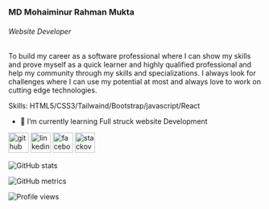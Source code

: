 ### MD Mohaiminur Rahman Mukta
###### Website Developer

To build my career as a software professional where I can show my skills and prove myself as a quick learner and highly qualified professional and help my community through my skills and specializations. I always look for challenges where I can use my potential at most and always love to work on cutting edge technologies.

Skills: HTML5/CSS3/Tailwaind/Bootstrap/javascript/React

- 🌱 I’m currently learning Full struck website Development 


[<img src='https://cdn.jsdelivr.net/npm/simple-icons@3.0.1/icons/github.svg' alt='github' height='40'>](https://github.com/DeveloperMMR)  [<img src='https://cdn.jsdelivr.net/npm/simple-icons@3.0.1/icons/linkedin.svg' alt='linkedin' height='40'>](https://www.linkedin.com/in/https://www.linkedin.com/in/mmr24//)  [<img src='https://cdn.jsdelivr.net/npm/simple-icons@3.0.1/icons/facebook.svg' alt='facebook' height='40'>](https://www.facebook.com/https://www.facebook.com/developermmr/)  [<img src='https://cdn.jsdelivr.net/npm/simple-icons@3.0.1/icons/stackoverflow.svg' alt='stackoverflow' height='40'>](https://stackoverflow.com/users/https://stackoverflow.com/users/12586016/mohaiminur)  

![GitHub stats](https://github-readme-stats.vercel.app/api?username=DeveloperMMR&show_icons=true)  

![GitHub metrics](https://metrics.lecoq.io/DeveloperMMR)  

![Profile views](https://gpvc.arturio.dev/DeveloperMMR)  

